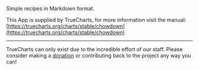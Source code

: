 Simple recipes in Markdown format.

This App is supplied by TrueCharts, for more information visit the manual: [https://truecharts.org/charts/stable/chowdown](https://truecharts.org/charts/stable/chowdown)

---

TrueCharts can only exist due to the incredible effort of our staff.
Please consider making a [donation](https://truecharts.org/sponsor) or contributing back to the project any way you can!
